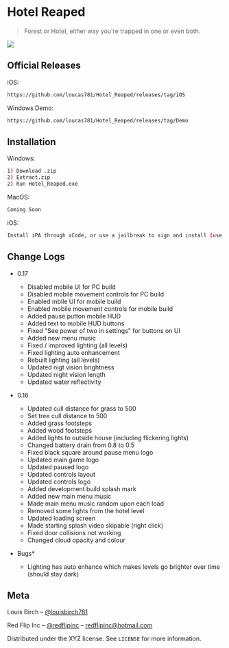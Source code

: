 # Hotel Reaped
> Forest or Hotel, either way you're trapped in one or even both.



![](HighresScreenshot00012.png)

## Official Releases

iOS:

```sh
https://github.com/loucas781/Hotel_Reaped/releases/tag/iOS
```

Windows Demo:

```sh
https://github.com/loucas781/Hotel_Reaped/releases/tag/Demo
```

## Installation

Windows:

```sh
1) Download .zip 
2) Extract.zip
2) Run Hotel_Reaped.exe
```

MacOS:

```sh
Coming Soon
```

iOS:

```sh
Install iPA through xCode, or use a jailbreak to sign and install (use cydia impactor)
```

## Change Logs

* 0.17
    * Disabled mobile UI for PC build
    * Disabled mobile movement controls for PC build
    * Enabled mbile UI for mobile build
    * Enabled mobile movement controls for mobile build
    * Added pause putton mobile HUD
    * Added text to mobile HUD buttons
    * Fixed "See power of two in settings" for buttons on UI
    * Added new menu music
    * Fixed / improved lighting (all levels)
    * Fixed lighting auto enhancement
    * Rebuilt lighting (all levels)
    * Updated nigt vision brightness
    * Updated night vision length
    * Updated water reflectivity

* 0.16
    * Updated cull distance for grass to 500
    * Set tree cull distance to 500
    * Added grass footsteps
    * Added wood footsteps
    * Added lights to outside house (including flickering lights)
    * Changed battery drain from 0.8 to 0.5
    * Fixed black square around pause menu logo
    * Updated main game logo
    * Updated paused logo
    * Updated controls layout
    * Updated controls logo
    * Added development build splash mark
    * Added new main menu music
    * Made main menu music random upon each load
    * Removed some lights from the hotel level
    * Updated loading screen
    * Made starting splash video skipable (right click)
    * Fixed door collisions not working
    * Changed cloud opacity and colour
* Bugs*
    * Lighting has auto enhance which makes levels go brighter over time (should stay dark)
    
## Meta

Louis Birch – [@louisbirch781](https://twitter.com/louisbirch781) 

Red Flip Inc – [@redflipinc](https://twitter.com/redflipinc) – redflipinc@hotmail.com

Distributed under the XYZ license. See ``LICENSE`` for more information.
